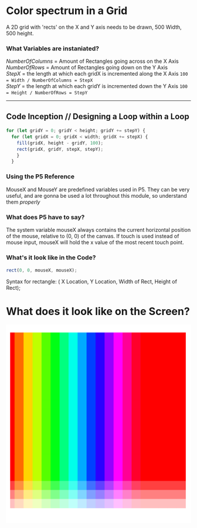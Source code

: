 # Color spectrum in a Grid

A 2D grid with 'rects' on the X and Y axis needs to be drawn, 500 Width, 500 height.

### What Variables are instaniated?
*NumberOfColumns* = Amount of Rectangles going across on the X Axis
<br/>
*NumberOfRows* = Amount of Rectangles going down on the Y Axis
<br/>
*StepX* = the length at which each gridX is incremented along the X Axis `100 = Width / NumberOfColumns = StepX`
<br />
*StepY* = the length at which each gridY is incremented down the Y Axis  `100 = Height / NumberOfRows = StepY`

___
## Code Inception // Designing a Loop within a Loop

  ```javascript
  for (let gridY = 0; gridY < height; gridY += stepY) {
    for (let gridX = 0; gridX < width; gridX += stepX) {
      fill(gridX, height - gridY, 100);
      rect(gridX, gridY, stepX, stepY);
      }
    }
  ```

### Using the P5 Reference
MouseX and MouseY are predefined variables used in P5.
They can be very useful, and are gonna be used a lot throughout this module, so understand them _properly_

### What does P5 have to say?

The system variable mouseX always contains the current horizontal position of the mouse, relative to (0, 0) of the canvas. If touch is used instead of mouse input, mouseX will hold the x value of the most recent touch point.

### What's it look like in the Code?
  ```javascript
  rect(0, 0, mouseX, mouseX);
  ```
  Syntax for rectangle: ( X Location, Y Location, Width of Rect, Height of Rect);

# What does it look like on the Screen?
![](css/color_grid.png)
